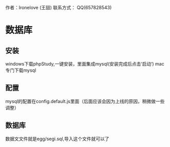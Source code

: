 作者：lronelove (王喆)
联系方式： QQ(657828543)

# 数据库
## 安装
windows下载phpStudy,一键安装，里面集成mysql(安装完成后点击‘启动’)
mac 专门下载mysql
## 配置
mysql的配置在config.default.js里面（后面应该会因为上线的原因，稍微做一些调整）

## 数据库
数据文文件就是egg/segi.sql,导入这个文件就可以了

